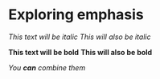 # Exploring emphasis

*This text will be italic*
_This will also be italic_

**This text will be bold**
__This will also be bold__

_You **can** combine them_

